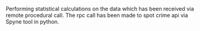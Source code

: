 Performing statistical calculations on the data which has been received via remote procedural call. The rpc call has been made to spot crime api via Spyne tool in python.